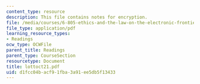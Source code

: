 ```yaml
---
content_type: resource
description: This file contains notes for encryption.
file: /media/courses/6-805-ethics-and-the-law-on-the-electronic-frontier-fall-2005/d1fcc04bacf91fba3a91ee5db5f13433_lottoct21.pdf
file_type: application/pdf
learning_resource_types:
- Readings
ocw_type: OCWFile
parent_title: Readings
parent_type: CourseSection
resourcetype: Document
title: lottoct21.pdf
uid: d1fcc04b-acf9-1fba-3a91-ee5db5f13433
---
```


